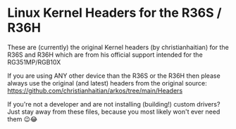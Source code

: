 # Linux Kernel Headers for the R36S / R36H

These are (currently) the original Kernel headers (by christianhaitian) for the R36S and R36H which are from his official support intended for the RG351MP/RGB10X

If you are using ANY other device than the R36S or the R36H then please always use the original (and latest) headers from the original source:
https://github.com/christianhaitian/arkos/tree/main/Headers

If you're not a developer and are not installing (building!) custom drivers? Just stay away from these files, because you most likely won't ever need them 😉😂

